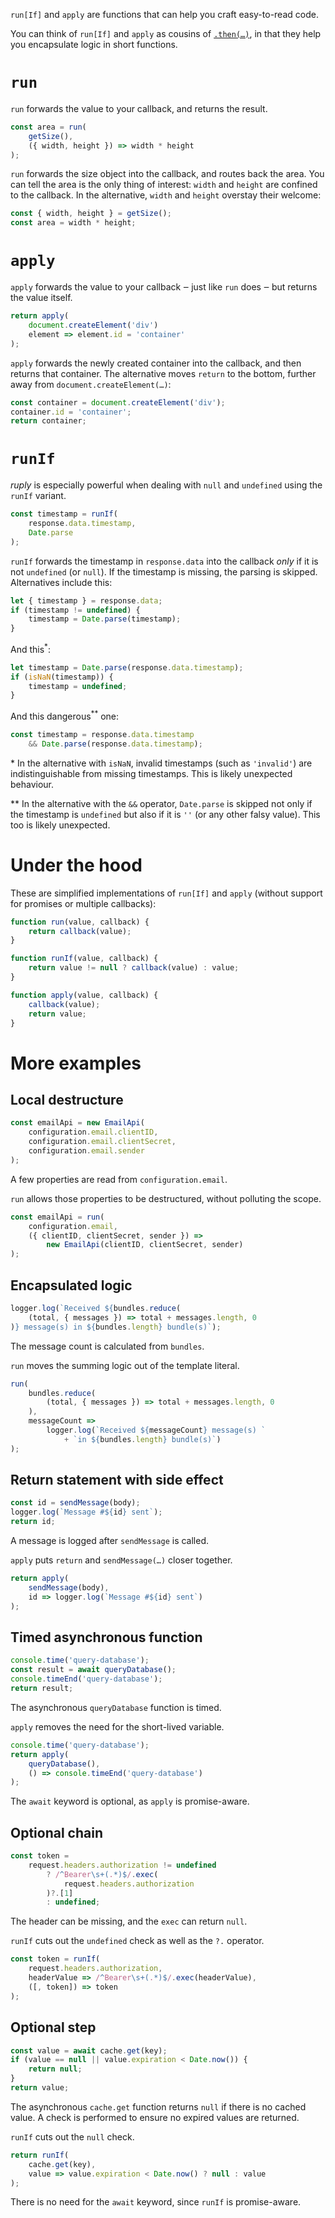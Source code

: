 `run[If]` and `apply` are functions that can help you craft easy-to-read code.

You can think of `run[If]` and `apply` as cousins of [`.then(…)`](https://developer.mozilla.org/docs/Web/JavaScript/Reference/Global_Objects/Promise), in that they help you encapsulate logic in short functions.

# `run`

`run` forwards the value to your callback, and returns the result.

```javascript
const area = run(
	getSize(),
	({ width, height }) => width * height
);
```
`run` forwards the size object into the callback, and routes back the area. You can tell the area is the only thing of interest: `width` and `height` are confined to the callback. In the alternative, `width` and `height` overstay their welcome:
```javascript
const { width, height } = getSize();
const area = width * height;
```

# `apply`

`apply` forwards the value to your callback ‒ just like `run` does ‒ but returns the value itself.

```javascript
return apply(
	document.createElement('div')
	element => element.id = 'container'
);
```
`apply` forwards the newly created container into the callback, and then returns that container. The alternative moves `return` to the bottom, further away from `document.createElement(…)`:
```javascript
const container = document.createElement('div');
container.id = 'container';
return container;
```

# `runIf`

_ruply_ is especially powerful when dealing with `null` and `undefined` using the `runIf` variant.

```javascript
const timestamp = runIf(
	response.data.timestamp,
	Date.parse
);
```
`runIf` forwards the timestamp in `response.data` into the callback _only_ if it is not `undefined` (or `null`). If the timestamp is missing, the parsing is skipped. Alternatives include this:
```javascript
let { timestamp } = response.data;
if (timestamp != undefined) {
	timestamp = Date.parse(timestamp);
}
```
And this<sup>*</sup>:
```javascript
let timestamp = Date.parse(response.data.timestamp);
if (isNaN(timestamp)) {
	timestamp = undefined;
}
```
And this dangerous<sup>**</sup> one:
```javascript
const timestamp = response.data.timestamp
	&& Date.parse(response.data.timestamp);
```

\* In the alternative with `isNaN`, invalid timestamps (such as `'invalid'`) are indistinguishable from missing timestamps. This is likely unexpected behaviour.

\** In the alternative with the `&&` operator, `Date.parse` is skipped not only if the timestamp is `undefined` but also if it is `''` (or any other falsy value). This too is likely unexpected.

# Under the hood

These are simplified implementations of `run[If]` and `apply` (without support for promises or multiple callbacks):

```javascript
function run(value, callback) {
	return callback(value);
}

function runIf(value, callback) {
	return value != null ? callback(value) : value;
}

function apply(value, callback) {
	callback(value);
	return value;
}
```

# More examples

## Local destructure

```javascript
const emailApi = new EmailApi(
	configuration.email.clientID,
	configuration.email.clientSecret,
	configuration.email.sender
);
```
A few properties are read from `configuration.email`.

`run` allows those properties to be destructured, without polluting the scope.
```javascript
const emailApi = run(
	configuration.email,
	({ clientID, clientSecret, sender }) =>
		new EmailApi(clientID, clientSecret, sender)
);
```

## Encapsulated logic

```javascript
logger.log(`Received ${bundles.reduce(
	(total, { messages }) => total + messages.length, 0
)} message(s) in ${bundles.length} bundle(s)`);
```
The message count is calculated from `bundles`.

`run` moves the summing logic out of the template literal.
```javascript
run(
	bundles.reduce(
		(total, { messages }) => total + messages.length, 0
	),
	messageCount =>
		logger.log(`Received ${messageCount} message(s) `
			+ `in ${bundles.length} bundle(s)`)
);
```

## Return statement with side effect

```javascript
const id = sendMessage(body);
logger.log(`Message #${id} sent`);
return id;
```
A message is logged after `sendMessage` is called.

`apply` puts `return` and `sendMessage(…)` closer together.
```javascript
return apply(
	sendMessage(body),
	id => logger.log(`Message #${id} sent`)
);
```

## Timed asynchronous function

```javascript
console.time('query-database');
const result = await queryDatabase();
console.timeEnd('query-database');
return result;
```
The asynchronous `queryDatabase` function is timed.

`apply` removes the need for the short-lived variable.
```javascript
console.time('query-database');
return apply(
	queryDatabase(),
	() => console.timeEnd('query-database')
);
```
The `await` keyword is optional, as `apply` is promise-aware.

## Optional chain
```javascript
const token =
	request.headers.authorization != undefined
		? /^Bearer\s+(.*)$/.exec(
			request.headers.authorization
		)?.[1]
		: undefined;
```
The header can be missing, and the `exec` can return `null`.

`runIf` cuts out the `undefined` check as well as the `?.` operator.
```javascript
const token = runIf(
	request.headers.authorization,
	headerValue => /^Bearer\s+(.*)$/.exec(headerValue),
	([, token]) => token
);
```

## Optional step

```javascript
const value = await cache.get(key);
if (value == null || value.expiration < Date.now()) {
	return null;
}
return value;
```
The asynchronous `cache.get` function returns `null` if there is no cached value. A check is performed to ensure no expired values are returned.

`runIf` cuts out the `null` check.
```javascript
return runIf(
	cache.get(key),
	value => value.expiration < Date.now() ? null : value
);
```
There is no need for the `await` keyword, since `runIf` is promise-aware.